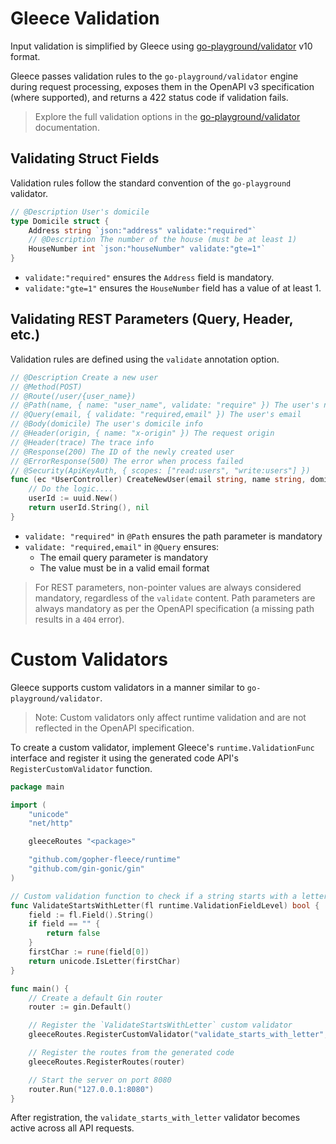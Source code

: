 # Gleece Validation

Input validation is simplified by Gleece using [go-playground/validator](https://github.com/go-playground/validator) v10 format.  

Gleece passes validation rules to the `go-playground/validator` engine during request processing, exposes them in the OpenAPI v3 specification (where supported), and returns a 422 status code if validation fails.

> Explore the full validation options in the [go-playground/validator](https://pkg.go.dev/github.com/go-playground/validator/v10#section-readme) documentation.

## Validating Struct Fields

Validation rules follow the standard convention of the `go-playground` validator.

```go
// @Description User's domicile
type Domicile struct {
	Address string `json:"address" validate:"required"`
	// @Description The number of the house (must be at least 1)
	HouseNumber int `json:"houseNumber" validate:"gte=1"`
}
```

- `validate:"required"` ensures the `Address` field is mandatory.  
- `validate:"gte=1"` ensures the `HouseNumber` field has a value of at least 1.  

## Validating REST Parameters (Query, Header, etc.)

Validation rules are defined using the `validate` annotation option.

```go
// @Description Create a new user
// @Method(POST)
// @Route(/user/{user_name})
// @Path(name, { name: "user_name", validate: "require" }) The user's name
// @Query(email, { validate: "required,email" }) The user's email
// @Body(domicile) The user's domicile info
// @Header(origin, { name: "x-origin" }) The request origin
// @Header(trace) The trace info
// @Response(200) The ID of the newly created user
// @ErrorResponse(500) The error when process failed
// @Security(ApiKeyAuth, { scopes: ["read:users", "write:users"] })
func (ec *UserController) CreateNewUser(email string, name string, domicile Domicile, origin string, trace string) (string, error) {
	// Do the logic....
	userId := uuid.New()
	return userId.String(), nil
}
```

- `validate: "required"` in `@Path` ensures the path parameter is mandatory
- `validate: "required,email"` in `@Query` ensures:
  - The email query parameter is mandatory
  - The value must be in a valid email format

> For REST parameters, non-pointer values are always considered mandatory, regardless of the `validate` content. Path parameters are always mandatory as per the OpenAPI specification (a missing path results in a `404` error).

# Custom Validators

Gleece supports custom validators in a manner similar to `go-playground/validator`.

> Note: Custom validators only affect runtime validation and are not reflected in the OpenAPI specification.

To create a custom validator, implement Gleece's `runtime.ValidationFunc` interface and register it using the generated code API's `RegisterCustomValidator` function.

```go
package main

import (
    "unicode"
    "net/http"

    gleeceRoutes "<package>"

    "github.com/gopher-fleece/runtime"
    "github.com/gin-gonic/gin"
)

// Custom validation function to check if a string starts with a letter
func ValidateStartsWithLetter(fl runtime.ValidationFieldLevel) bool {
	field := fl.Field().String()
	if field == "" {
		return false
	}
	firstChar := rune(field[0])
	return unicode.IsLetter(firstChar)
}

func main() {
    // Create a default Gin router
    router := gin.Default()

    // Register the `ValidateStartsWithLetter` custom validator
    gleeceRoutes.RegisterCustomValidator("validate_starts_with_letter", ValidateStartsWithLetter)

    // Register the routes from the generated code
    gleeceRoutes.RegisterRoutes(router)

    // Start the server on port 8080
    router.Run("127.0.0.1:8080")
}
```

After registration, the `validate_starts_with_letter` validator becomes active across all API requests.